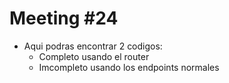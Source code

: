 # Meeting #24

- Aqui podras encontrar 2 codigos:
	- Completo usando el router
	- Imcompleto usando los endpoints normales